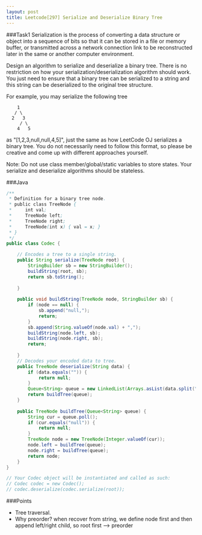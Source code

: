 ```yaml
---
layout: post
title: Leetcode[297] Serialize and Deserialize Binary Tree
---
```

###Task1
Serialization is the process of converting a data structure or object into a sequence of bits so that it can be stored in a file or memory buffer, or transmitted across a network connection link to be reconstructed later in the same or another computer environment.

Design an algorithm to serialize and deserialize a binary tree. There is no restriction on how your serialization/deserialization algorithm should work. You just need to ensure that a binary tree can be serialized to a string and this string can be deserialized to the original tree structure.

For example, you may serialize the following tree

	    1
	   / \
	  2   3
	     / \	     
	    4   5
	    
as "[1,2,3,null,null,4,5]", just the same as how LeetCode OJ serializes a binary tree. You do not necessarily need to follow this format, so please be creative and come up with different approaches yourself.

Note: Do not use class member/global/static variables to store states. Your serialize and deserialize algorithms should be stateless.

###Java
```java
/**
 * Definition for a binary tree node.
 * public class TreeNode {
 *     int val;
 *     TreeNode left;
 *     TreeNode right;
 *     TreeNode(int x) { val = x; }
 * }
 */
public class Codec {

    // Encodes a tree to a single string.
    public String serialize(TreeNode root) {
        StringBuilder sb = new StringBuilder();
        buildString(root, sb);
        return sb.toString();
        
    }
    
    public void buildString(TreeNode node, StringBuilder sb) {
        if (node == null) {
            sb.append("null,");
            return;
        }
        sb.append(String.valueOf(node.val) + ",");
        buildString(node.left, sb);
        buildString(node.right, sb);
        return;
        
    }
    // Decodes your encoded data to tree.
    public TreeNode deserialize(String data) {
        if (data.equals("")) {
            return null;
        }
        Queue<String> queue = new LinkedList(Arrays.asList(data.split(",")));
        return buildTree(queue);
    }
    
    public TreeNode buildTree(Queue<String> queue) {
        String cur = queue.poll();
        if (cur.equals("null")) {
            return null;
        }
        TreeNode node = new TreeNode(Integer.valueOf(cur));
        node.left = buildTree(queue);
        node.right = buildTree(queue);
        return node;
    }
}

// Your Codec object will be instantiated and called as such:
// Codec codec = new Codec();
// codec.deserialize(codec.serialize(root));
```

###Points
* Tree traversal.
* Why preorder? when recover from string, we define node first and then append left/right child, so root first --> preorder